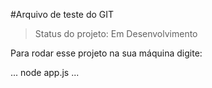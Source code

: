 #Arquivo de teste do GIT
> Status do projeto: Em Desenvolvimento

Para rodar esse projeto na sua máquina digite:

...
node app.js
...
